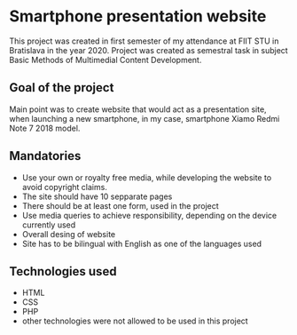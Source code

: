 # Smartphone presentation website
 This project was created in first semester of my attendance at FIIT STU in Bratislava in the year 2020. Project was created as semestral task in subject Basic Methods   of Multimedial Content Development.

## Goal of the project
 Main point was to create website that would act as a presentation site, when launching a new smartphone, in my case, smartphone Xiamo Redmi Note 7 2018 model.

## Mandatories
 - Use your own or royalty free media, while developing the website to avoid copyright claims.
 - The site should have 10 sepparate pages
 - There should be at least one form, used in the project
 - Use media queries to achieve responsibility, depending on the device currently used
 - Overall desing of website 
 - Site has to be bilingual with English as one of the languages used

## Technologies used
 - HTML
 - CSS
 - PHP
 - other technologies were not allowed to be used in this project
